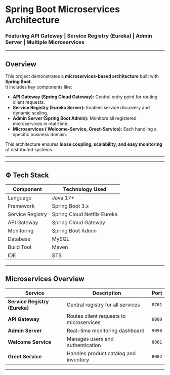 #  Spring Boot Microservices Architecture  
### Featuring API Gateway | Service Registry (Eureka) | Admin Server | Multiple Microservices

---

##  Overview

This project demonstrates a **microservices-based architecture** built with **Spring Boot**.  
It includes key components like:

- **API Gateway (Spring Cloud Gateway):** Central entry point for routing client requests.  
- **Service Registry (Eureka Server):** Enables service discovery and dynamic scaling.  
- **Admin Server (Spring Boot Admin):** Monitors all registered microservices in real-time.  
- **Microservices ( Welcome-Service, Greet-Service):** Each handling a specific business domain.

This architecture ensures **loose coupling, scalability, and easy monitoring** of distributed systems.

---

---

## ⚙️ Tech Stack

| Component | Technology Used |
|------------|-----------------|
| Language | Java 17+ |
| Framework | Spring Boot 3.x |
| Service Registry | Spring Cloud Netflix Eureka |
| API Gateway | Spring Cloud Gateway |
| Monitoring | Spring Boot Admin |
| Database | MySQL|
| Build Tool | Maven |
| IDE |  STS |


---

##  Microservices Overview

| Service | Description | Port |
|----------|--------------|------|
| **Service Registry (Eureka)** | Central registry for all services | `8761` |
| **API Gateway** | Routes client requests to microservices | `8080` |
| **Admin Server** | Real-time monitoring dashboard | `9090` |
| **Welcome Service** | Manages users and authentication | `8081` |
| **Greet Service** | Handles product catalog and inventory | `8082` |

---




